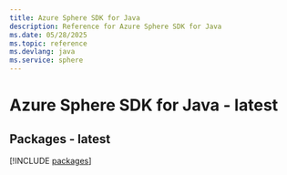 ```yaml
---
title: Azure Sphere SDK for Java
description: Reference for Azure Sphere SDK for Java
ms.date: 05/28/2025
ms.topic: reference
ms.devlang: java
ms.service: sphere
---
```

# Azure Sphere SDK for Java - latest
## Packages - latest
[!INCLUDE [packages](sphere-index.md)]